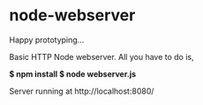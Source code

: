 node-webserver
==============

Happy prototyping...

Basic HTTP Node webserver. All you have to do is,

<strong>$ npm install </strong>
<strong>$ node webserver.js</strong>

Server running at http://localhost:8080/





